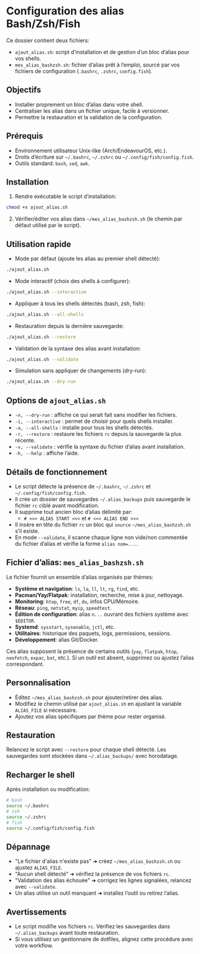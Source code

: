 # Configuration des alias Bash/Zsh/Fish

Ce dossier contient deux fichiers:
- `ajout_alias.sh`: script d’installation et de gestion d’un bloc d’alias pour vos shells.
- `mes_alias_bashzsh.sh`: fichier d’alias prêt à l’emploi, sourcé par vos fichiers de configuration (`.bashrc`, `.zshrc`, `config.fish`).

## Objectifs
- Installer proprement un bloc d’alias dans votre shell.
- Centraliser les alias dans un fichier unique, facile à versionner.
- Permettre la restauration et la validation de la configuration.

## Prérequis
- Environnement utilisateur Unix-like (Arch/EndeavourOS, etc.).
- Droits d’écriture sur `~/.bashrc`, `~/.zshrc` ou `~/.config/fish/config.fish`.
- Outils standard: `bash`, `sed`, `awk`.

## Installation
1. Rendre exécutable le script d’installation:
```bash
chmod +x ajout_alias.sh
```
2. Vérifier/éditer vos alias dans `~/mes_alias_bashzsh.sh` (le chemin par défaut utilisé par le script).

## Utilisation rapide
- Mode par défaut (ajoute les alias au premier shell détecté):
```bash
./ajout_alias.sh
```
- Mode interactif (choix des shells à configurer):
```bash
./ajout_alias.sh --interactive
```
- Appliquer à tous les shells détectés (bash, zsh, fish):
```bash
./ajout_alias.sh --all-shells
```
- Restauration depuis la dernière sauvegarde:
```bash
./ajout_alias.sh --restore
```
- Validation de la syntaxe des alias avant installation:
```bash
./ajout_alias.sh --validate
```
- Simulation sans appliquer de changements (dry-run):
```bash
./ajout_alias.sh --dry-run
```

## Options de `ajout_alias.sh`
- `-n, --dry-run` : affiche ce qui serait fait sans modifier les fichiers.
- `-i, --interactive` : permet de choisir pour quels shells installer.
- `-a, --all-shells` : installe pour tous les shells détectés.
- `-r, --restore` : restaure les fichiers `rc` depuis la sauvegarde la plus récente.
- `-v, --validate` : vérifie la syntaxe du fichier d’alias avant installation.
- `-h, --help` : affiche l’aide.

## Détails de fonctionnement
- Le script détecte la présence de `~/.bashrc`, `~/.zshrc` et `~/.config/fish/config.fish`.
- Il crée un dossier de sauvegardes `~/.alias_backups` puis sauvegarde le fichier `rc` ciblé avant modification.
- Il supprime tout ancien bloc d’alias délimité par:
  - `# >>> ALIAS START <<<` et `# <<< ALIAS END <<<`
- Il insère en tête du fichier `rc` un bloc qui `source` `~/mes_alias_bashzsh.sh` s’il existe.
- En mode `--validate`, il scanne chaque ligne non vide/non commentée du fichier d’alias et vérifie la forme `alias nom=...`.

## Fichier d’alias: `mes_alias_bashzsh.sh`
Le fichier fournit un ensemble d’alias organisés par thèmes:
- **Système et navigation**: `ls`, `la`, `ll`, `lt`, `rg`, `find`, etc.
- **Pacman/Yay/Flatpak**: installation, recherche, mise à jour, nettoyage.
- **Monitoring**: `htop`, `free`, `df`, `du`, infos CPU/Mémoire.
- **Réseau**: `ping`, `netstat`, `myip`, `speedtest`.
- **Édition de configuration**: alias `n...` ouvrant des fichiers système avec `$EDITOR`.
- **Systemd**: `sysstart`, `sysenable`, `jctl`, etc.
- **Utilitaires**: historique des paquets, logs, permissions, sessions.
- **Développement**: alias Git/Docker.

Ces alias supposent la présence de certains outils (`yay`, `flatpak`, `htop`, `neofetch`, `expac`, `bat`, etc.). Si un outil est absent, supprimez ou ajustez l’alias correspondant.

## Personnalisation
- Éditez `~/mes_alias_bashzsh.sh` pour ajouter/retirer des alias.
- Modifiez le chemin utilisé par `ajout_alias.sh` en ajustant la variable `ALIAS_FILE` si nécessaire.
- Ajoutez vos alias spécifiques par thème pour rester organisé.

## Restauration
Relancez le script avec `--restore` pour chaque shell détecté. Les sauvegardes sont stockées dans `~/.alias_backups/` avec horodatage.

## Recharger le shell
Après installation ou modification:
```bash
# bash
source ~/.bashrc
# zsh
source ~/.zshrc
# fish
source ~/.config/fish/config.fish
```

## Dépannage
- "Le fichier d'alias n'existe pas" ➜ créez `~/mes_alias_bashzsh.sh` ou ajustez `ALIAS_FILE`.
- "Aucun shell détecté" ➜ vérifiez la présence de vos fichiers `rc`.
- "Validation des alias échouée" ➜ corrigez les lignes signalées, relancez avec `--validate`.
- Un alias utilise un outil manquant ➜ installez l’outil ou retirez l’alias.

## Avertissements
- Le script modifie vos fichiers `rc`. Vérifiez les sauvegardes dans `~/.alias_backups` avant toute restauration.
- Si vous utilisez un gestionnaire de dotfiles, alignez cette procédure avec votre workflow.
